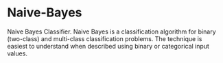 # Naive-Bayes
Naive Bayes Classifier. Naive Bayes is a classification algorithm for binary (two-class) and multi-class classification problems. The technique is easiest to understand when described using binary or categorical input values.
